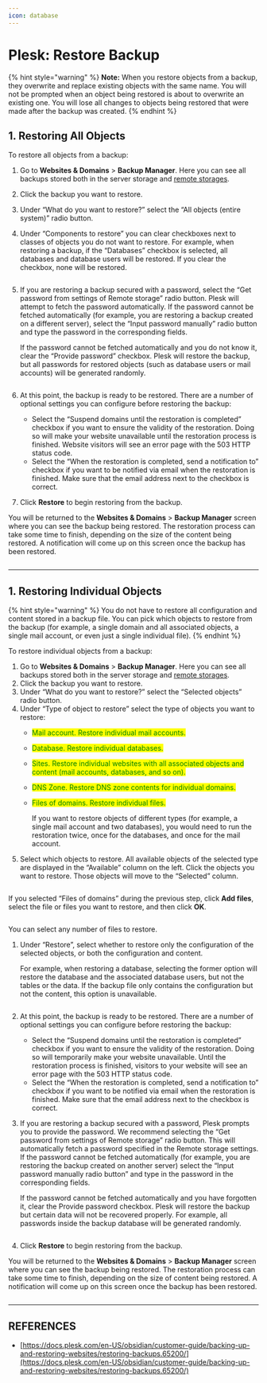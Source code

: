 ```yaml
---
icon: database
---
```


# Plesk: Restore Backup

{% hint style="warning" %}
**Note:** When you restore objects from a backup, they overwrite and replace existing objects with the same name. You will not be prompted when an object being restored is about to overwrite an existing one. You will lose all changes to objects being restored that were made after the backup was created.
{% endhint %}

## 1. Restoring All Objects

To restore all objects from a backup:

1. Go to **Websites & Domains** >  **Backup Manager**. Here you can see all backups stored both in the server storage and [remote storages](https://docs.plesk.com/en-US/obsidian/customer-guide/backing-up-and-restoring-websites/configuring-remote-storage.78922/).
2. Click the backup you want to restore.
3. Under “What do you want to restore?” select the “All objects (entire system)” radio button.
4.  Under “Components to restore” you can clear checkboxes next to classes of objects you do not want to restore. For example, when restoring a backup, if the “Databases” checkbox is selected, all databases and database users will be restored. If you clear the checkbox, none will be restored.



    <figure><img src="https://docs.plesk.com/en-US/obsidian/customer-guide/images/78913.webp" alt=""><figcaption></figcaption></figure>
5.  If you are restoring a backup secured with a password, select the “Get password from settings of Remote storage” radio button. Plesk will attempt to fetch the password automatically. If the password cannot be fetched automatically (for example, you are restoring a backup created on a different server), select the “Input password manually” radio button and type the password in the corresponding fields.



    If the password cannot be fetched automatically and you do not know it, clear the “Provide password” checkbox. Plesk will restore the backup, but all passwords for restored objects (such as database users or mail accounts) will be generated randomly.

    <figure><img src="https://docs.plesk.com/en-US/obsidian/customer-guide/images/78914.webp" alt=""><figcaption></figcaption></figure>
6. At this point, the backup is ready to be restored. There are a number of optional settings you can configure before restoring the backup:
   * Select the “Suspend domains until the restoration is completed” checkbox if you want to ensure the validity of the restoration. Doing so will make your website unavailable until the restoration process is finished. Website visitors will see an error page with the 503 HTTP status code.
   * Select the “When the restoration is completed, send a notification to” checkbox if you want to be notified via email when the restoration is finished. Make sure that the email address next to the checkbox is correct.
7. Click **Restore** to begin restoring from the backup.

You will be returned to the **Websites & Domains** > **Backup Manager** screen where you can see the backup being restored. The restoration process can take some time to finish, depending on the size of the content being restored. A notification will come up on this screen once the backup has been restored.

<figure><img src="https://docs.plesk.com/en-US/obsidian/customer-guide/images/78912.webp" alt=""><figcaption></figcaption></figure>



***

## 1. Restoring Individual Objects

{% hint style="warning" %}
You do not have to restore all configuration and content stored in a backup file. You can pick which objects to restore from the backup (for example, a single domain and all associated objects, a single mail account, or even just a single individual file).
{% endhint %}

To restore individual objects from a backup:

1. Go to **Websites & Domains** > **Backup Manager**. Here you can see all backups stored both in the server storage and [remote storages](https://docs.plesk.com/en-US/obsidian/customer-guide/backing-up-and-restoring-websites/configuring-remote-storage.78922/).
2. Click the backup you want to restore.
3. Under “What do you want to restore?” select the “Selected objects” radio button.
4. Under “Type of object to restore” select the type of objects you want to restore:
   * <mark style="color:green;">Mail account. Restore individual mail accounts.</mark>
   * <mark style="color:green;">Database. Restore individual databases.</mark>
   * <mark style="color:green;">Sites. Restore individual websites with all associated objects and content (mail accounts, databases, and so on).</mark>
   * <mark style="color:green;">DNS Zone. Restore DNS zone contents for individual domains.</mark>
   *   <mark style="color:green;">Files of domains. Restore individual files.</mark>

       If you want to restore objects of different types (for example, a single mail account and two databases), you would need to run the restoration twice, once for the databases, and once for the mail account.
5. Select which objects to restore. All available objects of the selected type are displayed in the “Available” column on the left. Click the objects you want to restore. Those objects will move to the “Selected” column.



<figure><img src="https://docs.plesk.com/en-US/obsidian/customer-guide/images/78916.webp" alt=""><figcaption></figcaption></figure>

If you selected “Files of domains” during the previous step, click **Add files**, select the file or files you want to restore, and then click **OK**.

<figure><img src="https://docs.plesk.com/en-US/obsidian/customer-guide/images/78917.webp" alt=""><figcaption></figcaption></figure>

You can select any number of files to restore.

1.  Under “Restore”, select whether to restore only the configuration of the selected objects, or both the configuration and content.



    For example, when restoring a database, selecting the former option will restore the database and the associated database users, but not the tables or the data. If the backup file only contains the configuration but not the content, this option is unavailable.

    <figure><img src="https://docs.plesk.com/en-US/obsidian/customer-guide/images/78918.webp" alt=""><figcaption></figcaption></figure>
2. At this point, the backup is ready to be restored. There are a number of optional settings you can configure before restoring the backup:
   * Select the “Suspend domains until the restoration is completed” checkbox if you want to ensure the validity of the restoration. Doing so will temporarily make your website unavailable. Until the restoration process is finished, visitors to your website will see an error page with the 503 HTTP status code.
   * Select the “When the restoration is completed, send a notification to” checkbox if you want to be notified via email when the restoration is finished. Make sure that the email address next to the checkbox is correct.
3.  If you are restoring a backup secured with a password, Plesk prompts you to provide the password. We recommend selecting the “Get password from settings of Remote storage” radio button. This will automatically fetch a password specified in the Remote storage settings. If the password cannot be fetched automatically (for example, you are restoring the backup created on another server) select the “Input password manually radio button” and type in the password in the corresponding fields.



    If the password cannot be fetched automatically and you have forgotten it, clear the Provide password checkbox. Plesk will restore the backup but certain data will not be recovered properly. For example, all passwords inside the backup database will be generated randomly.

    <figure><img src="https://docs.plesk.com/en-US/obsidian/customer-guide/images/78919.webp" alt=""><figcaption></figcaption></figure>
4. Click **Restore** to begin restoring from the backup.

You will be returned to the **Websites & Domains** > **Backup Manager** screen where you can see the backup being restored. The restoration process can take some time to finish, depending on the size of content being restored. A notification will come up on this screen once the backup has been restored.

<figure><img src="https://docs.plesk.com/en-US/obsidian/customer-guide/images/78921.webp" alt=""><figcaption></figcaption></figure>



***

## REFERENCES

* [https://docs.plesk.com/en-US/obsidian/customer-guide/backing-up-and-restoring-websites/restoring-backups.65200/](https://docs.plesk.com/en-US/obsidian/customer-guide/backing-up-and-restoring-websites/restoring-backups.65200/)
